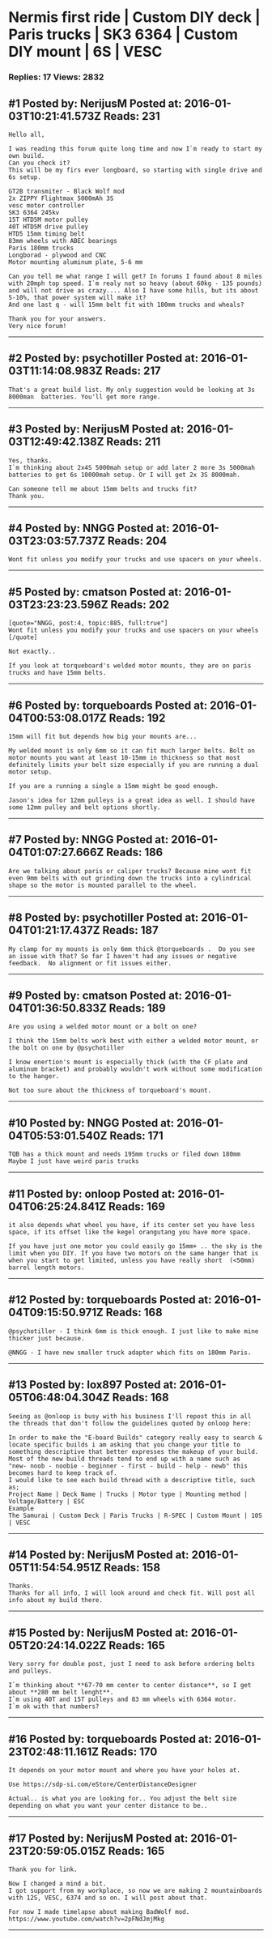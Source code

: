 # Nermis first ride &#124; Custom DIY deck &#124; Paris trucks &#124; SK3 6364 &#124; Custom DIY mount &#124; 6S &#124; VESC

### Replies: 17 Views: 2832

## \#1 Posted by: NerijusM Posted at: 2016-01-03T10:21:41.573Z Reads: 231

```
Hello all,

I was reading this forum quite long time and now I`m ready to start my own build.
Can you check it?
This will be my firs ever longboard, so starting with single drive and 6s setup.

GT2B transmiter - Black Wolf mod
2x ZIPPY Flightmax 5000mAh 3S
vesc motor controller
SK3 6364 245kv
15T HTD5M motor pulley
40T HTD5M drive pulley
HTD5 15mm timing belt
83mm wheels with ABEC bearings
Paris 180mm trucks
Longborad - plywood and CNC
Motor mounting aluminum plate, 5-6 mm

Can you tell me what range I will get? In forums I found about 8 miles with 20mph top speed. I`m realy not so heavy (about 60kg - 135 pounds) and will not drive as crazy.... Also I have some hills, but its about 5-10%, that power system will make it?
And one last q - will 15mm belt fit with 180mm trucks and wheals?

Thank you for your answers.
Very nice forum!
```

---
## \#2 Posted by: psychotiller Posted at: 2016-01-03T11:14:08.983Z Reads: 217

```
That's a great build list. My only suggestion would be looking at 3s 8000man  batteries. You'll get more range.
```

---
## \#3 Posted by: NerijusM Posted at: 2016-01-03T12:49:42.138Z Reads: 211

```
Yes, thanks.
I`m thinking about 2x4S 5000mah setup or add later 2 more 3s 5000mah batteries to get 6s 10000mah setup. Or I will get 2x 3S 8000mah.

Can someone tell me about 15mm belts and trucks fit?
Thank you.
```

---
## \#4 Posted by: NNGG Posted at: 2016-01-03T23:03:57.737Z Reads: 204

```
Wont fit unless you modify your trucks and use spacers on your wheels.
```

---
## \#5 Posted by: cmatson Posted at: 2016-01-03T23:23:23.596Z Reads: 202

```
[quote="NNGG, post:4, topic:885, full:true"]
Wont fit unless you modify your trucks and use spacers on your wheels
[/quote]

Not exactly..

If you look at torqueboard's welded motor mounts, they are on paris trucks and have 15mm belts.
```

---
## \#6 Posted by: torqueboards Posted at: 2016-01-04T00:53:08.017Z Reads: 192

```
15mm will fit but depends how big your mounts are...

My welded mount is only 6mm so it can fit much larger belts. Bolt on motor mounts you want at least 10-15mm in thickness so that most definitely limits your belt size especially if you are running a dual motor setup.

If you are a running a single a 15mm might be good enough.

Jason's idea for 12mm pulleys is a great idea as well. I should have some 12mm pulley and belt options shortly.
```

---
## \#7 Posted by: NNGG Posted at: 2016-01-04T01:07:27.666Z Reads: 186

```
Are we talking about paris or caliper trucks? Because mine wont fit even 9mm belts with out grinding down the trucks into a cylindrical shape so the motor is mounted parallel to the wheel.
```

---
## \#8 Posted by: psychotiller Posted at: 2016-01-04T01:21:17.437Z Reads: 187

```
My clamp for my mounts is only 6mm thick @torqueboards .  Do you see an issue with that? So far I haven't had any issues or negative feedback.  No alignment or fit issues either.
```

---
## \#9 Posted by: cmatson Posted at: 2016-01-04T01:36:50.833Z Reads: 189

```
Are you using a welded motor mount or a bolt on one?

I think the 15mm belts work best with either a welded motor mount, or the bolt on one by @psychotiller

I know enertion's mount is especially thick (with the CF plate and aluminum bracket) and probably wouldn't work without some modification to the hanger. 

Not too sure about the thickness of torqueboard's mount.
```

---
## \#10 Posted by: NNGG Posted at: 2016-01-04T05:53:01.540Z Reads: 171

```
TQB has a thick mount and needs 195mm trucks or filed down 180mm 
Maybe I just have weird paris trucks
```

---
## \#11 Posted by: onloop Posted at: 2016-01-04T06:25:24.841Z Reads: 169

```
it also depends what wheel you have, if its center set you have less space, if its offset like the kegel orangutang you have more space.

If you have just one motor you could easily go 15mm+ .. the sky is the limit when you DIY. If you have two motors on the same hanger that is when you start to get limited, unless you have really short  (<50mm) barrel length motors.
```

---
## \#12 Posted by: torqueboards Posted at: 2016-01-04T09:15:50.971Z Reads: 168

```
@psychotiller - I think 6mm is thick enough. I just like to make mine thicker just because.

@NNGG - I have new smaller truck adapter which fits on 180mm Paris.
```

---
## \#13 Posted by: lox897 Posted at: 2016-01-05T06:48:04.304Z Reads: 168

```
Seeing as @onloop is busy with his business I'll repost this in all the threads that don't follow the guidelines quoted by onloop here:

In order to make the "E-board Builds" category really easy to search & locate specific builds i am asking that you change your title to something descriptive that better expresses the makeup of your build.
Most of the new build threads tend to end up with a name such as 
"new- noob - noobie - beginner - first - build - help - newb" this becomes hard to keep track of.
I would like to see each build thread with a descriptive title, such as;
Project Name | Deck Name | Trucks | Motor type | Mounting method | Voltage/Battery | ESC
Example
The Samurai | Custom Deck | Paris Trucks | R-SPEC | Custom Mount | 10S | VESC
```

---
## \#14 Posted by: NerijusM Posted at: 2016-01-05T11:54:54.951Z Reads: 158

```
Thanks.
Thanks for all info, I will look around and check fit. Will post all info about my build there.
```

---
## \#15 Posted by: NerijusM Posted at: 2016-01-05T20:24:14.022Z Reads: 165

```
Very sorry for double post, just I need to ask before ordering belts and pulleys.

I`m thinking about **67-70 mm center to center distance**, so I get about **280 mm belt lenght**.
I`m using 40T and 15T pulleys and 83 mm wheels with 6364 motor. 
I`m ok with that numbers?
```

---
## \#16 Posted by: torqueboards Posted at: 2016-01-23T02:48:11.161Z Reads: 170

```
It depends on your motor mount and where you have your holes at.

Use https://sdp-si.com/eStore/CenterDistanceDesigner

Actual.. is what you are looking for.. You adjust the belt size depending on what you want your center distance to be..
```

---
## \#17 Posted by: NerijusM Posted at: 2016-01-23T20:59:05.015Z Reads: 165

```
Thank you for link.

Now I changed a mind a bit.
I got support from my workplace, so now we are making 2 mountainboards with 12S, VESC, 6374 and so on. I will post about that.

For now I made timelapse about making BadWolf mod.
https://www.youtube.com/watch?v=2pFNdJmjMkg
```

---
